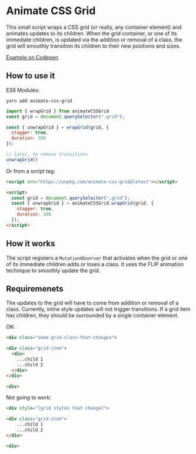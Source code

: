 # Animate CSS Grid

This small script wraps a CSS grid (or really, any container element) and animates updates to its children.
When the grid container, or one of its immediate children, is updated via the addition or removal of a class, the grid will smoothly transition its children to their new positions and sizes.

[Example on Codepen](https://codepen.io/aholachek/pen/VXjOPB)

## How to use it

ES6 Modules:

`yarn add animate-css-grid`

```js
import { wrapGrid } from animateCSSGrid
const grid = document.querySelector(".grid");

const { unwrapGrid } = wrapGrid(grid, {
  stagger: true,
  duration: 300
});

// later, to remove transitions
unwrapGrid()
```

Or from a script tag:
```html
<script src="https://unpkg.com/animate-css-grid@latest"></script>

<script>
  const grid = document.querySelector(".grid");
  const { unwrapGrid } = animateCSSGrid.wrapGrid(grid, {
    stagger: true,
    duration: 300
  });
</script>
```


## How it works

The script registers a `MutationObserver` that activates when the grid or one of its immediate children adds or loses a class.
It uses the FLIP animation technique to smoothly update the grid.

## Requiremenets

The updates to the grid will have to come from addition or removal of a class. Currently, inline style updates will not trigger transitions.
If a grid item has children, they should be surrounded by a single container element. 

OK:
```html
<div class="some-grid-class-that-changes">

<div class="grid-item">
  <div>
    ...child 1
    ...child 2
  </div>
</div>

<div>
```

Not going to work:
```html
<div style="[grid styles that change]">

<div class="grid-item">
    ...child 1
    ...child 2
</div>

<div>
```

